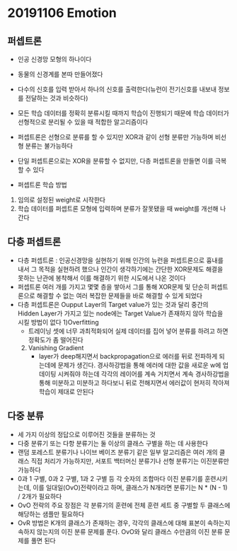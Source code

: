 20191106 Emotion
============
퍼셉트론
--------
- 인공 신경망 모형의 하나이다
- 동물의 신경계를 본따 만들어졌다
- 다수의 신호를 입력 받아서 하나의 신호를 출력한다(뉴런이 전기신호를 내보내 정보를 전달하는 것과 비슷하다)
- 모든 학습 데이터를 정확히 분류시킬 때까지 학습이 진행되기 때문에 학습 데이터가 선형적으로 분리될 수 있을 때 적합한 알고리즘이다
- 퍼셉트론은 선형으로 분류를 할 수 있지만 XOR과 같이 선형 분류만 가능하며 비선형 분류는 불가능하다
- 단일 퍼셉트론으로는 XOR을 분류할 수 없지만, 다층 퍼셉트론을 만들면 이를 극복할 수 있다

- 퍼셉트론 학습 방법
1) 임의로 설정된 weight로 시작한다
2) 학습 데이터를 퍼셉트론 모형에 입력하며 분류가 잘못됐을 때 weight를 개선해 나간다

다층 퍼셉트론
-------------
- 다층 퍼셉트론 : 인공신경망을 실현하기 위해 인간의 뉴런을 퍼셉트론으로 흉내를 내서 그 목적을 실현하려 했으나 인간이 생각하기에는 간단한 XOR문제도 해결을 못하는 난관에 봉착해서 이를 해결하기 위한 시도에서 나온 것이다
- 퍼셉트론 여러 개를 가지고 몇몇 층을 쌓아서 그를 통해 XOR문제 및 단순히 퍼셉트론으로 해결할 수 없는 여러 복잡한 문제들을 바로 해결할 수 있게 되었다
- 다층 퍼셉트론은 Oupput Layer의 Target value가 있는 것과 달리 중간의 Hidden Layer가 가지고 있는 node에는 Target Value가 존재하지 않아 학습을 시킬 방법이 없다
  1)Overfitting
     - 트레이닝 셋에 너무 과최적화되어 실제 데이터를 집어 넣어 분류를 하려고 하면 정확도가 좀 떨어진다
  2) Vanishing Gradient
     - layer가 deep해지면서 backpropagation으로 에러를 뒤로 전파하게 되는데에 문제가 생긴다. 경사하강법을 통해 에러에 대한 값을 새로운 w에 업데이팅 시켜줘야 하는데 각각의 레이어를 계속 거치면서 계속 경사하강법을 통해 미분하고 미분하고 하다보니 뒤로 전해지면서 에러값이 현저히 작아져 학습이 제대로 안된다
    
다중 분류
---------
- 세 가지 이상의 정답으로 이루어진 것들을 분류하는 것
- 다중 분류기 또는 다항 분류기는 둘 이상의 클래스 구별을 하는 데 사용한다
- 랜덤 포레스트 분류기나 나이브 베이즈 분류기 같은 일부 알고리즘은 여러 개의 클래스 직접 처리가 가능하지만, 서포트 백터머신 분류기나 선형 분류기는 이진분류만 가능하다
- 0과 1 구별, 0과 2 구별, 1과 2 구별 등 각 숫자의 조합마다 이진 분류기를 훈련시키는데, 이를 일대일(OvO)전략이라고 하며, 클래스가 N개라면 분류기는 N * (N - 1) / 2개가 필요하다
- OvO 전략의 주요 장점은 각 분류기의 훈련에 전체 훈련 세트 중 구별할 두 클래스에 해당하는 샘플만 필요하다
- OvR 방법은 K개의 클래스가 존재하는 경우, 각각의 클래스에 대해 표본이 속하는지 속하지 않는지의 이진 분류 문제를 푼다. OvO와 달리 클래스 수만큼의 이진 분류 문제를 풀면 된다
